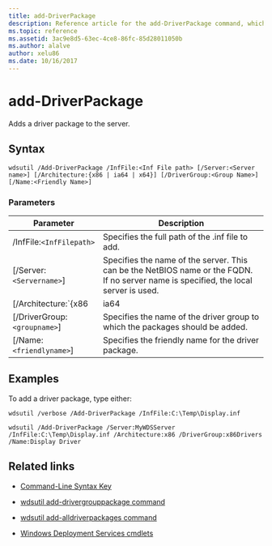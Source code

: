 ```yaml
---
title: add-DriverPackage
description: Reference article for the add-DriverPackage command, which adds a driver package to the server.
ms.topic: reference
ms.assetid: 3ac9e8d5-63ec-4ce8-86fc-85d28011050b
ms.author: alalve
author: xelu86
ms.date: 10/16/2017
---
```


# add-DriverPackage

Adds a driver package to the server.

## Syntax

```
wdsutil /Add-DriverPackage /InfFile:<Inf File path> [/Server:<Server name>] [/Architecture:{x86 | ia64 | x64}] [/DriverGroup:<Group Name>] [/Name:<Friendly Name>]
```

### Parameters

| Parameter | Description |
|--|--|
| /InfFile:`<InfFilepath>` | Specifies the full path of the .inf file to add. |
| [/Server:`<Servername>`] | Specifies the name of the server. This can be the NetBIOS name or the FQDN. If no server name is specified, the local server is used. |
| [/Architecture:`{x86 | ia64 | x64}`] | Specifies the architecture type for the driver package. |
| [/DriverGroup:`<groupname>`] | Specifies the name of the driver group to which the packages should be added. |
| [/Name:`<friendlyname>`] | Specifies the friendly name for the driver package. |

## Examples

To add a driver package, type either:

```
wdsutil /verbose /Add-DriverPackage /InfFile:C:\Temp\Display.inf
```

```
wdsutil /Add-DriverPackage /Server:MyWDSServer /InfFile:C:\Temp\Display.inf /Architecture:x86 /DriverGroup:x86Drivers /Name:Display Driver
```

## Related links

- [Command-Line Syntax Key](command-line-syntax-key.md)

- [wdsutil add-drivergrouppackage command](wdsutil-add-drivergrouppackage.md)

- [wdsutil add-alldriverpackages command](wdsutil-add-alldriverpackages.md)

- [Windows Deployment Services cmdlets](/powershell/module/wds)
